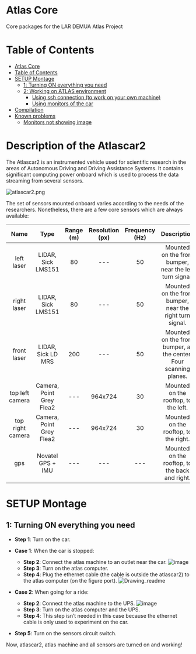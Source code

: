 # Atlas Core
Core packages for the LAR DEMUA Atlas Project

# Table of Contents

- [Atlas Core](#atlascar2)
- [Table of Contents](#table-of-contents)
- [SETUP Montage](#setup-montage)
  * [1: Turning ON everything you need](#using-pr2-robot-instead-of-atlascar2) 
  * [2: Working on ATLAS environment](#using-pr2-robot-instead-of-atlascar2)
    * [Using ssh connection (to work on your own machine)](#using-pr2-robot-instead-of-atlascar2)
    * [Using monitors of the car](#using-pr2-robot-instead-of-atlascar2)
- [Compilation](#compilation)
- [Known problems](#known-problems)
  * [Monitors not showing image](#urdf-model-not-showing-on-rviz-or-urdf-model-showed-up-misplaced)



# Description of the Atlascar2

The Atlascar2 is an instrumented vehicle used for scientific research in the areas of Autonomous Driving and Driving Assistance Systems.
It contains significant computing power onboard which is used to process the data streaming from several sensors.

![atlascar2.png](docs/atlascar2b.png?raw=true "Atlascar2")

The set of sensors mounted onboard varies according to the needs of the researchers. Nonetheless, there are a few core sensors which are always available:

Name  | Type | Range (m) | Resolution (px) | Frequency (Hz) | Description
:---: | :---: | :---: | :---: | :---: | :---:
left laser | LIDAR, Sick LMS151 | 80 | --- | 50 | Mounted on the front bumper, near the left turn signal.
right laser | LIDAR, Sick LMS151 | 80 | --- | 50 | Mounted on the front bumper, near the right turn signal.
front laser | LIDAR, Sick LD MRS | 200 | --- | 50 | Mounted on the front bumper, at the center. Four scanning planes.
top left camera | Camera, Point Grey Flea2 | --- |  964x724 | 30 | Mounted on the rooftop, to the left.
top right camera | Camera, Point Grey Flea2 | --- |  964x724 | 30 | Mounted on the rooftop, to the right.
gps | Novatel GPS + IMU | --- |  --- | --- | Mounted on the rooftop, to the back and right.

# SETUP Montage

## 1: Turning ON everything you need

* __Step 1__: Turn on the car.

* __Case 1__: When the car is stopped:
  * __Step 2__: Connect the atlas machine to an outlet near the car.
 ![image](https://user-images.githubusercontent.com/92535336/146978669-fa6c1f84-eb44-4678-9a43-30730298b5a7.png)
  *  __Step 3__: Turn on the atlas computer.
  *  __Step 4__: Plug the ethernet cable (the cable is outside the atlascar2) to the atlas computer (on the figure port).
![Drawing_readme](https://user-images.githubusercontent.com/92535336/146978585-162eab4a-6cc2-49c0-9330-20996d7a88f6.jpg)
* __Case 2__: When going for a ride:
   * __Step 2__: Connect the atlas machine to the UPS.
![image](https://user-images.githubusercontent.com/92535336/146978719-a64f6bfe-4e12-4d9f-a1d8-5589bfa9d279.png)
   * __Step 3__: Turn on the atlas computer and the UPS.
   * __Step 4__: This step isn’t needed in this case because the ethernet cable is only used to experiment on the car.
* __Step 5__: Turn on the sensors circuit switch.

Now, atlascar2, atlas machine and all sensors are turned on and working!
